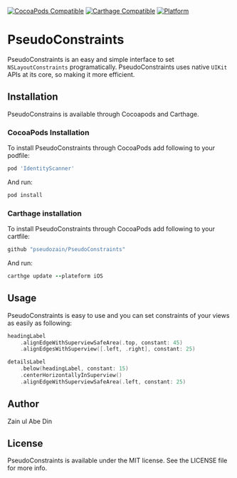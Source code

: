 [![CocoaPods Compatible](https://img.shields.io/badge/Carthage-compatible-4BC51D.svg?style=flat)](https://github.com/pseudozain/PseudoConstraints)
[![Carthage Compatible](https://img.shields.io/badge/Carthage-compatible-4BC51D.svg?style=flat)](https://github.com/Carthage/Carthage)
[![Platform](https://img.shields.io/cocoapods/p/Alamofire.svg?style=flat)](https://github.com/pseudozain/PseudoConstraints)

# PseudoConstraints

PseudoConstraints is an easy and simple interface to set ```NSLayoutConstraints``` programatically. PseudoConstraints uses native ```UIKit``` APIs at its core, so making it more efficient.

## Installation

PseudoConstrains is available through Cocoapods and Carthage.

### CocoaPods Installation

To install PseudoConstraints through CocoaPods add following to your podfile:

```ruby
pod 'IdentityScanner'
```

And run:

```ruby
pod install
``` 

### Carthage installation

To install PseudoConstraints through CocoaPods add following to your cartfile:

```ruby
github "pseudozain/PseudoConstraints"
```

And run:

```ruby
carthge update --plateform iOS
```

## Usage

PseudoConstraints is easy to use and you can set constraints of your views as easily as following:


```Swift
headingLabel
    .alignEdgeWithSuperviewSafeArea(.top, constant: 45)
    .alignEdgesWithSuperview([.left, .right], constant: 25)

detailsLabel
    .below(headingLabel, constant: 15)
    .centerHorizontallyInSuperview()
    .alignEdgeWithSuperviewSafeArea(.left, constant: 25)
```
## Author

Zain ul Abe Din

## License

PseudoConstraints is available under the MIT license. See the LICENSE file for more info.
